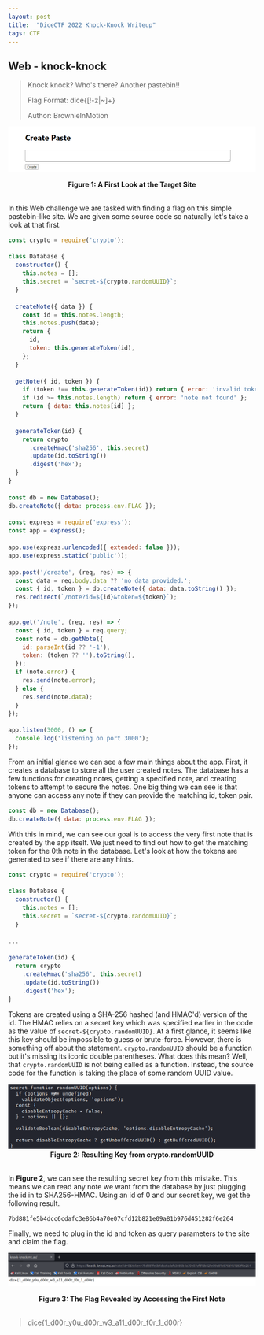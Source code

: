 ```yaml
---
layout: post
title:  "DiceCTF 2022 Knock-Knock Writeup"
tags: CTF
---
```



## Web - knock-knock


>Knock knock? Who's there? Another pastebin!!
>
>Flag Format: dice{[!-z|~]+}
>
>Author: BrownieInMotion

[![Capture](/assets/dice/d1.png)](/assets/dice/d1.png)
<figcaption align=center><b>Figure 1: A First Look at the Target Site</b></figcaption>
&nbsp;

In this Web challenge we are tasked with finding a flag on this simple pastebin-like site.
We are given some source code so naturally let's take a look at that first.

``` javascript
const crypto = require('crypto');

class Database {
  constructor() {
    this.notes = [];
    this.secret = `secret-${crypto.randomUUID}`;
  }

  createNote({ data }) {
    const id = this.notes.length;
    this.notes.push(data);
    return {
      id,
      token: this.generateToken(id),
    };
  }

  getNote({ id, token }) {
    if (token !== this.generateToken(id)) return { error: 'invalid token' };
    if (id >= this.notes.length) return { error: 'note not found' };
    return { data: this.notes[id] };
  }

  generateToken(id) {
    return crypto
      .createHmac('sha256', this.secret)
      .update(id.toString())
      .digest('hex');
  }
}

const db = new Database();
db.createNote({ data: process.env.FLAG });

const express = require('express');
const app = express();

app.use(express.urlencoded({ extended: false }));
app.use(express.static('public'));

app.post('/create', (req, res) => {
  const data = req.body.data ?? 'no data provided.';
  const { id, token } = db.createNote({ data: data.toString() });
  res.redirect(`/note?id=${id}&token=${token}`);
});

app.get('/note', (req, res) => {
  const { id, token } = req.query;
  const note = db.getNote({
    id: parseInt(id ?? '-1'),
    token: (token ?? '').toString(),
  });
  if (note.error) {
    res.send(note.error);
  } else {
    res.send(note.data);
  }
});

app.listen(3000, () => {
  console.log('listening on port 3000');
});
```

From an initial glance we can see a few main things about the app. First, it creates a database
to store all the user created notes. The database has a few functions for creating notes, getting a
specified note, and creating tokens to attempt to secure the notes. One big thing we can see is
that anyone can access any note if they can provide the matching id, token pair.

```javascript
const db = new Database();
db.createNote({ data: process.env.FLAG });
```

With this in mind, we can see our goal is to access the very first note that is created
by the app itself. We just need to find out how to get the matching token for the 0th note
in the database. Let's look at how the tokens are generated to see if there are any hints.

```javascript
const crypto = require('crypto');

class Database {
  constructor() {
    this.notes = [];
    this.secret = `secret-${crypto.randomUUID}`;
  }

...

generateToken(id) {
  return crypto
    .createHmac('sha256', this.secret)
    .update(id.toString())
    .digest('hex');
}
```

Tokens are created using a SHA-256 hashed (and HMAC'd) version of the id. The HMAC
relies on a secret key which was specified earlier in the code as the value of `secret-${crypto.randomUUID}`.
At a first glance, it seems like this key should be impossible to guess or brute-force.
However, there is something off about the statement. `crypto.randomUUID` should be a function
but it's missing its iconic double parentheses. What does this mean? Well, that `crypto.randomUUID`
is not being called as a function. Instead, the source code for the function is taking the place of
some random UUID value.

<div align="center"><a href="/assets/dice/d2.png"><img src="/assets/dice/d2.png"></a></div>
<figcaption align=center><b>Figure 2: Resulting Key from crypto.randomUUID</b></figcaption>
&nbsp;

In **Figure 2**, we can see the resulting secret key from this mistake. This means we can read any note
we want from the database by just plugging the id in to SHA256-HMAC. Using an id of 0 and our secret key,
we get the following result.   

```
7bd881fe5b4dcc6cdafc3e86b4a70e07cfd12b821e09a81b976d451282f6e264
```

Finally, we need to plug in the id and token as query parameters to the site and claim the flag.

[![Flag Get!](/assets/dice/d3.png)](/assets/dice/d3.png)
<figcaption align=center><b>Figure 3: The Flag Revealed by Accessing the First Note</b></figcaption>
&nbsp;

>dice{1_d00r_y0u_d00r_w3_a11_d00r_f0r_1_d00r}
